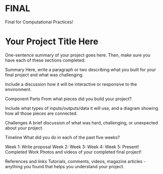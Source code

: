 # FINAL
Final for Computational Practices!

# Your Project Title Here
One-sentence summary of your project goes here. Then, make sure you have each of these sections completed:

Summary
Here, write a paragraph or two describing what you built for your final project and what was challenging.

Include a discussion how it will be interactive or responsive to the environment.

Component Parts
From what pieces did you build your project?

Include what types of inputs/outputs/data it will use, and a diagram showing how all those pieces are connected.

Challenges
A brief discussion of what was hard, challenging, or unexpected about your project.

Timeline
What did you do in each of the past five weeks?

Week 1: Write proposal
Week 2: 
Week 3: 
Week 4: 
Week 5: Present!
Completed Work
Photos and videos of your completed final project!

References and links
Tutorials, comments, videos, magazine articles - anything you found that helps you understand your project.
